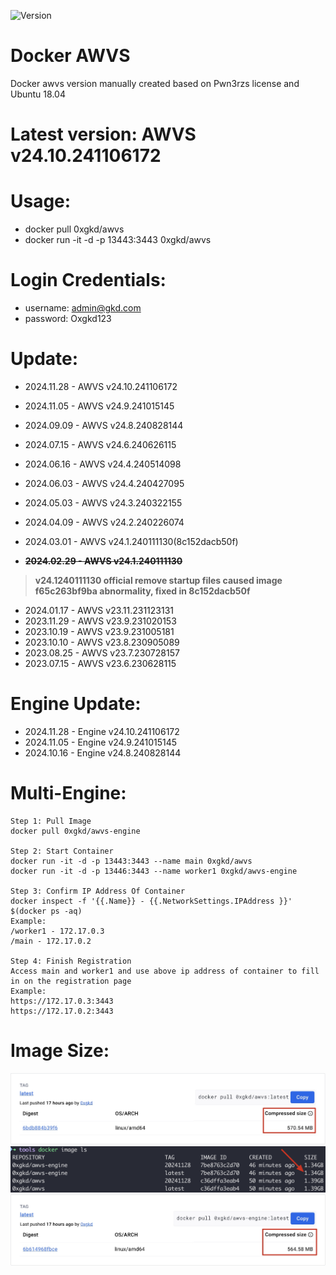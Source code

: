 ![Version](https://img.shields.io/badge/Version-V24.10.241106172-red)
# Docker AWVS
Docker awvs version manually created based on Pwn3rzs license and Ubuntu 18.04
# Latest version: AWVS v24.10.241106172
# Usage:
- docker pull 0xgkd/awvs
- docker run -it -d -p 13443:3443 0xgkd/awvs
# Login Credentials:
- username: admin@gkd.com
- password: Oxgkd123
# Update:
- 2024.11.28 - AWVS v24.10.241106172
- 2024.11.05 - AWVS v24.9.241015145
- 2024.09.09 - AWVS v24.8.240828144
- 2024.07.15 - AWVS v24.6.240626115
- 2024.06.16 - AWVS v24.4.240514098
- 2024.06.03 - AWVS v24.4.240427095
- 2024.05.03 - AWVS v24.3.240322155
- 2024.04.09 - AWVS v24.2.240226074
- 2024.03.01 - AWVS v24.1.240111130(8c152dacb50f)

- **~~2024.02.29 - AWVS v24.1.240111130~~**
> **v24.1240111130 official remove startup files caused image f65c263bf9ba abnormality, fixed in 8c152dacb50f**
- 2024.01.17 - AWVS v23.11.231123131
- 2023.11.29 - AWVS v23.9.231020153
- 2023.10.19 - AWVS v23.9.231005181
- 2023.10.10 - AWVS v23.8.230905089
- 2023.08.25 - AWVS v23.7.230728157
- 2023.07.15 - AWVS v23.6.230628115
# Engine Update:
- 2024.11.28 - Engine v24.10.241106172
- 2024.11.05 - Engine v24.9.241015145
- 2024.10.16 - Engine v24.8.240828144
# Multi-Engine:
```
Step 1: Pull Image
docker pull 0xgkd/awvs-engine

Step 2: Start Container
docker run -it -d -p 13443:3443 --name main 0xgkd/awvs
docker run -it -d -p 13446:3443 --name worker1 0xgkd/awvs-engine

Step 3: Confirm IP Address Of Container
docker inspect -f '{{.Name}} - {{.NetworkSettings.IPAddress }}' $(docker ps -aq)
Example:
/worker1 - 172.17.0.3
/main - 172.17.0.2

Step 4: Finish Registration
Access main and worker1 and use above ip address of container to fill in on the registration page
Example:
https://172.17.0.3:3443
https://172.17.0.2:3443
```
# Image Size:
![image](https://github.com/0xgkd/awvs/blob/main/image.jpg)
![size](https://github.com/0xgkd/awvs/blob/main/size.jpg)
![engine](https://github.com/0xgkd/awvs/blob/main/engine.jpg)
